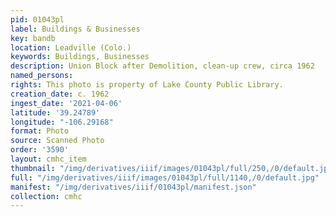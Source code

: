 ```yaml
---
pid: 01043pl
label: Buildings & Businesses
key: bandb
location: Leadville (Colo.)
keywords: Buildings, Businesses
description: Union Block after Demolition, clean-up crew, circa 1962
named_persons: 
rights: This photo is property of Lake County Public Library.
creation_date: c. 1962
ingest_date: '2021-04-06'
latitude: '39.24789'
longitude: "-106.29168"
format: Photo
source: Scanned Photo
order: '3590'
layout: cmhc_item
thumbnail: "/img/derivatives/iiif/images/01043pl/full/250,/0/default.jpg"
full: "/img/derivatives/iiif/images/01043pl/full/1140,/0/default.jpg"
manifest: "/img/derivatives/iiif/01043pl/manifest.json"
collection: cmhc
---
```

